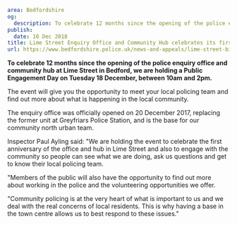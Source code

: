 ```yaml
area: Bedfordshire
og:
  description: To celebrate 12 months since the opening of the police enquiry office and community hub at Lime Street in Bedford, we are holding a Public Engagement Day on Tuesday 18 December.
publish:
  date: 10 Dec 2018
title: Lime Street Enquiry Office and Community Hub celebrates its first year
url: https://www.bedfordshire.police.uk/news-and-appeals/lime-street-birthday-dec18
```

**To celebrate 12 months since the opening of the police enquiry office and community hub at Lime Street in Bedford, we are holding a Public Engagement Day on Tuesday 18 December, between 10am and 2pm.**

The event will give you the opportunity to meet your local policing team and find out more about what is happening in the local community.

The enquiry office was officially opened on 20 December 2017, replacing the former unit at Greyfriars Police Station, and is the base for our community north urban team.

Inspector Paul Ayling said: "We are holding the event to celebrate the first anniversary of the office and hub in Lime Street and also to engage with the community so people can see what we are doing, ask us questions and get to know their local policing team.

"Members of the public will also have the opportunity to find out more about working in the police and the volunteering opportunities we offer.

"Community policing is at the very heart of what is important to us and we deal with the real concerns of local residents. This is why having a base in the town centre allows us to best respond to these issues."
